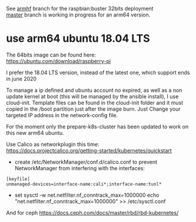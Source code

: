 
See [armhf](https://github.com/frederic-blanc/rpi-k8s/tree/armhf) branch for the raspbian:buster 32bits deployment<br/>
[master](https://github.com/frederic-blanc/rpi-k8s) branch is working in progress for an arm64 version.

# use arm64 ubuntu 18.04 LTS
The 64bits image can be found here: https://ubuntu.com/download/raspberry-pi

I prefer the 18.04 LTS version, instead of the latest one, which support ends in june 2020

To manage a ip defined and ubuntu account no expired, as well as a non update kernel at boot (this will be managed by the ansible install), I use cloud-init. Template files can be found in the cloud-init folder and it must copied in the /boot partition just after the image burn. Just Change your targeted IP address in the network-config file.

For the moment only the prepare-k8s-cluster has been updated to work on this new arm64 ubuntu.

Use Calico as networkplugin this time:
https://docs.projectcalico.org/getting-started/kubernetes/quickstart
* create /etc/NetworkManager/conf.d/calico.conf to prevent NetworkManager from interfering with the interfaces:
```
[keyfile]
unmanaged-devices=interface-name:cali*;interface-name:tunl*
```
* set sysctl -w net.netfilter.nf_conntrack_max=1000000
  echo "net.netfilter.nf_conntrack_max=1000000" >> /etc/sysctl.conf

And for ceph
https://docs.ceph.com/docs/master/rbd/rbd-kubernetes/

